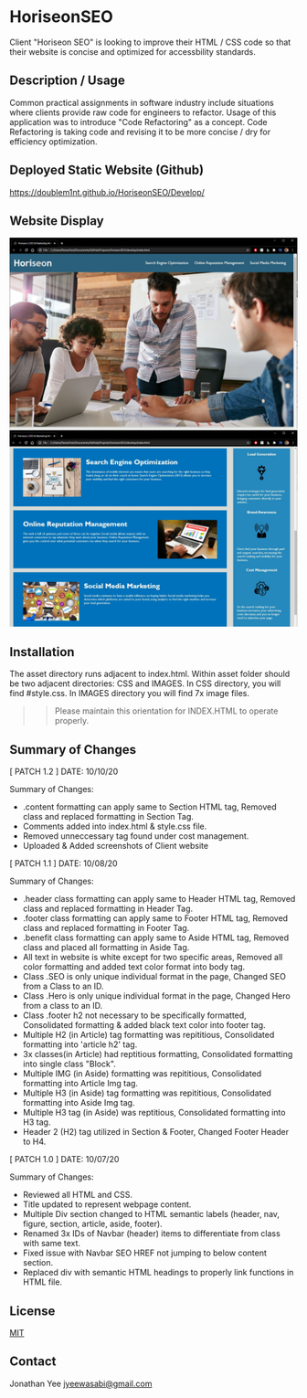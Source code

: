 # HoriseonSEO

Client "Horiseon SEO" is looking to improve their HTML / CSS code so that their website is concise and optimized for accessbility standards. 

## Description / Usage
Common practical assignments in software industry include situations where clients provide raw code for engineers to refactor. Usage of this application was to introduce "Code Refactoring" as a concept. Code Refactoring is taking code and revising it to be more concise / dry for efficiency optimization.

## Deployed Static Website (Github)
https://doublem1nt.github.io/HoriseonSEO/Develop/

## Website Display

![screenshot#1](./assets/images/screenshotWEBSITE.JPG)
![screenshot#2](./assets/images/screenshotWEBSITE2.jpg)

## Installation

The asset directory runs adjacent to index.html. 
Within asset folder should be two adjacent directories: CSS and IMAGES. 
In CSS directory, you will find #style.css. 
In IMAGES directory you will find 7x image files. 
>> Please maintain this orientation for INDEX.HTML to operate properly. 

## Summary of Changes

[ PATCH 1.2 ]
DATE: 10/10/20

Summary of Changes:

- .content formatting can apply same to Section HTML tag, Removed class and replaced formatting in Section Tag.
- Comments added into index.html & style.css file. 
- Removed unneccessary </img> tag found under cost management.
- Uploaded & Added screenshots of Client website

[ PATCH 1.1 ]
DATE: 10/08/20

Summary of Changes: 

 - .header class formatting can apply same to Header HTML tag, Removed class and replaced formatting in Header Tag.
 - .footer class formatting can apply same to Footer HTML tag, Removed class and replaced formatting in Footer Tag.
 - .benefit class formatting can apply same to Aside HTML tag, Removed class and placed all formatting in Aside Tag.
 - All text in website is white except for two specific areas, Removed all color formatting and added text color format into body tag.
 - Class .SEO is only unique individual format in the page, Changed SEO from a Class to an ID.
 - Class .Hero is only unique individual format in the page, Changed Hero from a class to an ID.
 - Class .footer h2 not necessary to be specifically formatted, Consolidated formatting & added black text color into footer tag.
 - Multiple H2 (in Article) tag formatting was repititious, Consolidated formatting into 'article h2' tag.
 - 3x classes(in Article) had reptitious formatting, Consolidated formatting into single class "Block".
 - Multiple IMG (in Aside) formatting was repititious, Consolidated formatting into Article Img tag.
 - Multiple H3 (in Aside) tag formatting was repititious, Consolidated formatting into Aside Img tag.
 - Multiple H3 tag (in Aside) was reptitious, Consolidated formatting into H3 tag.
 - Header 2 (H2) tag utilized in Section & Footer, Changed Footer Header to H4.

[ PATCH 1.0 ]
DATE: 10/07/20

Summary of Changes:

 - Reviewed all HTML and CSS.
 - Title updated to represent webpage content.
 - Multiple Div section changed to HTML semantic labels (header, nav, figure, section, article, aside, footer).
 - Renamed 3x IDs of Navbar (header) items to differentiate from class with same text.
 - Fixed issue with Navbar SEO HREF not jumping to below content section.
 - Replaced div with semantic HTML headings to properly link functions in HTML file.

## License 
[MIT](https://choosealicense.com/licenses/mit/)

## Contact
Jonathan Yee
jyeewasabi@gmail.com